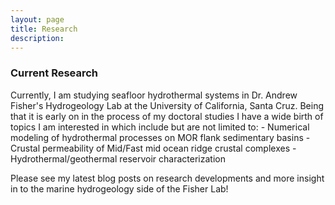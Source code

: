 ```yaml
---
layout: page
title: Research
description:
---
```

<h3> Current Research </h3>
Currently, I am studying seafloor hydrothermal systems in Dr. Andrew Fisher's Hydrogeology Lab at the University of California, Santa Cruz. Being that it is early on in the process of my doctoral studies I have a wide birth of topics I am interested in which include but are not limited to:
- Numerical modeling of hydrothermal processes on MOR flank sedimentary basins
- Crustal permeability of Mid/Fast mid ocean ridge crustal complexes
- Hydrothermal/geothermal reservoir characterization

Please see my latest blog posts on research developments and more insight in to the marine hydrogeology side of the Fisher Lab!
